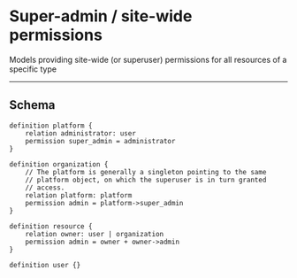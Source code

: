 # Super-admin / site-wide permissions

Models providing site-wide (or superuser) permissions for all resources of a specific type

---

## Schema

```zed
definition platform {
    relation administrator: user
    permission super_admin = administrator
}

definition organization {
    // The platform is generally a singleton pointing to the same
    // platform object, on which the superuser is in turn granted
    // access.
    relation platform: platform
    permission admin = platform->super_admin
}

definition resource {
    relation owner: user | organization
    permission admin = owner + owner->admin
}

definition user {}
```
